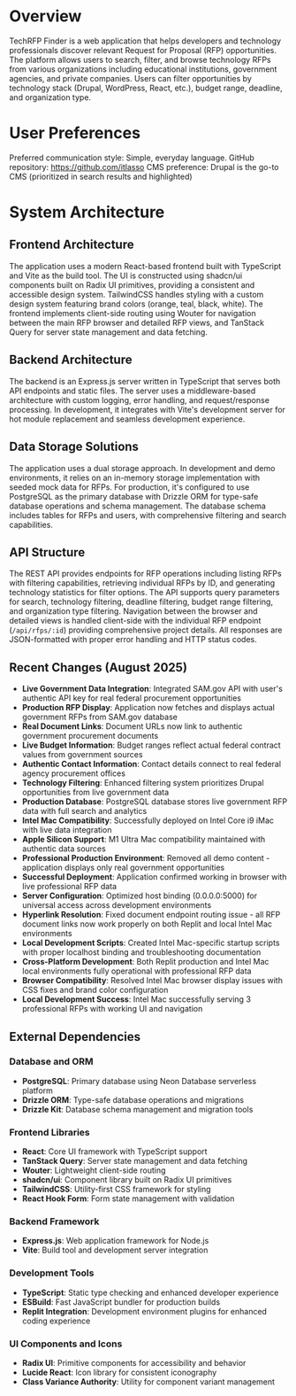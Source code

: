 # Overview

TechRFP Finder is a web application that helps developers and technology professionals discover relevant Request for Proposal (RFP) opportunities. The platform allows users to search, filter, and browse technology RFPs from various organizations including educational institutions, government agencies, and private companies. Users can filter opportunities by technology stack (Drupal, WordPress, React, etc.), budget range, deadline, and organization type.

# User Preferences

Preferred communication style: Simple, everyday language.
GitHub repository: https://github.com/itlasso
CMS preference: Drupal is the go-to CMS (prioritized in search results and highlighted)

# System Architecture

## Frontend Architecture
The application uses a modern React-based frontend built with TypeScript and Vite as the build tool. The UI is constructed using shadcn/ui components built on Radix UI primitives, providing a consistent and accessible design system. TailwindCSS handles styling with a custom design system featuring brand colors (orange, teal, black, white). The frontend implements client-side routing using Wouter for navigation between the main RFP browser and detailed RFP views, and TanStack Query for server state management and data fetching.

## Backend Architecture
The backend is an Express.js server written in TypeScript that serves both API endpoints and static files. The server uses a middleware-based architecture with custom logging, error handling, and request/response processing. In development, it integrates with Vite's development server for hot module replacement and seamless development experience.

## Data Storage Solutions
The application uses a dual storage approach. In development and demo environments, it relies on an in-memory storage implementation with seeded mock data for RFPs. For production, it's configured to use PostgreSQL as the primary database with Drizzle ORM for type-safe database operations and schema management. The database schema includes tables for RFPs and users, with comprehensive filtering and search capabilities.

## API Structure
The REST API provides endpoints for RFP operations including listing RFPs with filtering capabilities, retrieving individual RFPs by ID, and generating technology statistics for filter options. The API supports query parameters for search, technology filtering, deadline filtering, budget range filtering, and organization type filtering. Navigation between the browser and detailed views is handled client-side with the individual RFP endpoint (`/api/rfps/:id`) providing comprehensive project details. All responses are JSON-formatted with proper error handling and HTTP status codes.

## Recent Changes (August 2025)
- **Live Government Data Integration**: Integrated SAM.gov API with user's authentic API key for real federal procurement opportunities
- **Production RFP Display**: Application now fetches and displays actual government RFPs from SAM.gov database
- **Real Document Links**: Document URLs now link to authentic government procurement documents
- **Live Budget Information**: Budget ranges reflect actual federal contract values from government sources
- **Authentic Contact Information**: Contact details connect to real federal agency procurement offices
- **Technology Filtering**: Enhanced filtering system prioritizes Drupal opportunities from live government data
- **Production Database**: PostgreSQL database stores live government RFP data with full search and analytics
- **Intel Mac Compatibility**: Successfully deployed on Intel Core i9 iMac with live data integration
- **Apple Silicon Support**: M1 Ultra Mac compatibility maintained with authentic data sources
- **Professional Production Environment**: Removed all demo content - application displays only real government opportunities
- **Successful Deployment**: Application confirmed working in browser with live professional RFP data
- **Server Configuration**: Optimized host binding (0.0.0.0:5000) for universal access across development environments
- **Hyperlink Resolution**: Fixed document endpoint routing issue - all RFP document links now work properly on both Replit and local Intel Mac environments
- **Local Development Scripts**: Created Intel Mac-specific startup scripts with proper localhost binding and troubleshooting documentation
- **Cross-Platform Development**: Both Replit production and Intel Mac local environments fully operational with professional RFP data
- **Browser Compatibility**: Resolved Intel Mac browser display issues with CSS fixes and brand color configuration
- **Local Development Success**: Intel Mac successfully serving 3 professional RFPs with working UI and navigation

## External Dependencies

### Database and ORM
- **PostgreSQL**: Primary database using Neon Database serverless platform
- **Drizzle ORM**: Type-safe database operations and migrations
- **Drizzle Kit**: Database schema management and migration tools

### Frontend Libraries
- **React**: Core UI framework with TypeScript support
- **TanStack Query**: Server state management and data fetching
- **Wouter**: Lightweight client-side routing
- **shadcn/ui**: Component library built on Radix UI primitives
- **TailwindCSS**: Utility-first CSS framework for styling
- **React Hook Form**: Form state management with validation

### Backend Framework
- **Express.js**: Web application framework for Node.js
- **Vite**: Build tool and development server integration

### Development Tools
- **TypeScript**: Static type checking and enhanced developer experience
- **ESBuild**: Fast JavaScript bundler for production builds
- **Replit Integration**: Development environment plugins for enhanced coding experience

### UI Components and Icons
- **Radix UI**: Primitive components for accessibility and behavior
- **Lucide React**: Icon library for consistent iconography
- **Class Variance Authority**: Utility for component variant management
